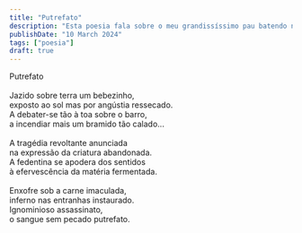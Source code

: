 ```yaml
---
title: "Putrefato"
description: "Esta poesia fala sobre o meu grandissíssimo pau batendo numa botija de 13 kilos."
publishDate: "10 March 2024"
tags: ["poesia"]
draft: true
---
```


Putrefato<br>
<br>
Jazido sobre terra um bebezinho,<br>
exposto ao sol mas por angústia ressecado.<br>
A debater-se tão à toa sobre o barro,<br>
a incendiar mais um bramido tão calado...<br>
<br>
A tragédia revoltante anunciada<br>
na expressão da criatura abandonada.<br>
A fedentina se apodera dos sentidos<br>
à efervescência da matéria fermentada.<br>
<br>
Enxofre sob a carne imaculada,<br>
inferno nas entranhas instaurado.<br>
Ignominioso assassinato,<br>
o sangue sem pecado putrefato.<br>